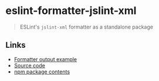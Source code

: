# eslint-formatter-jslint-xml

> ESLint's `jslint-xml` formatter as a standalone package

## Links

- [Formatter output example](examples)
- [Source code](https://github.com/fregante/eslint-formatters/tree/main/packages/eslint-formatter-jslint-xml)
- [npm package contents](https://www.unpkg.com/browse/eslint-formatter-jslint-xml/)
